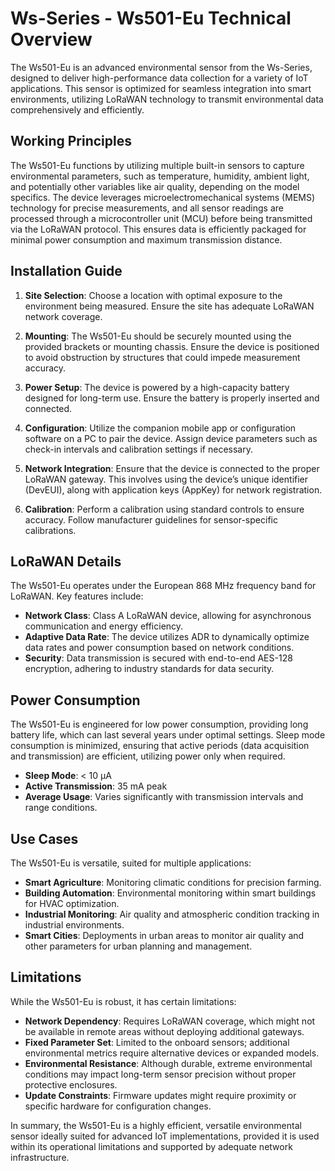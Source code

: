 # Ws-Series - Ws501-Eu Technical Overview

The Ws501-Eu is an advanced environmental sensor from the Ws-Series, designed to deliver high-performance data collection for a variety of IoT applications. This sensor is optimized for seamless integration into smart environments, utilizing LoRaWAN technology to transmit environmental data comprehensively and efficiently.

## Working Principles

The Ws501-Eu functions by utilizing multiple built-in sensors to capture environmental parameters, such as temperature, humidity, ambient light, and potentially other variables like air quality, depending on the model specifics. The device leverages microelectromechanical systems (MEMS) technology for precise measurements, and all sensor readings are processed through a microcontroller unit (MCU) before being transmitted via the LoRaWAN protocol. This ensures data is efficiently packaged for minimal power consumption and maximum transmission distance.

## Installation Guide

1. **Site Selection**: Choose a location with optimal exposure to the environment being measured. Ensure the site has adequate LoRaWAN network coverage.

2. **Mounting**: The Ws501-Eu should be securely mounted using the provided brackets or mounting chassis. Ensure the device is positioned to avoid obstruction by structures that could impede measurement accuracy.

3. **Power Setup**: The device is powered by a high-capacity battery designed for long-term use. Ensure the battery is properly inserted and connected.

4. **Configuration**: Utilize the companion mobile app or configuration software on a PC to pair the device. Assign device parameters such as check-in intervals and calibration settings if necessary.

5. **Network Integration**: Ensure that the device is connected to the proper LoRaWAN gateway. This involves using the device’s unique identifier (DevEUI), along with application keys (AppKey) for network registration.

6. **Calibration**: Perform a calibration using standard controls to ensure accuracy. Follow manufacturer guidelines for sensor-specific calibrations.

## LoRaWAN Details

The Ws501-Eu operates under the European 868 MHz frequency band for LoRaWAN. Key features include:

- **Network Class**: Class A LoRaWAN device, allowing for asynchronous communication and energy efficiency.
- **Adaptive Data Rate**: The device utilizes ADR to dynamically optimize data rates and power consumption based on network conditions.
- **Security**: Data transmission is secured with end-to-end AES-128 encryption, adhering to industry standards for data security.

## Power Consumption

The Ws501-Eu is engineered for low power consumption, providing long battery life, which can last several years under optimal settings. Sleep mode consumption is minimized, ensuring that active periods (data acquisition and transmission) are efficient, utilizing power only when required. 

- **Sleep Mode**: < 10 µA
- **Active Transmission**: 35 mA peak
- **Average Usage**: Varies significantly with transmission intervals and range conditions.

## Use Cases

The Ws501-Eu is versatile, suited for multiple applications:

- **Smart Agriculture**: Monitoring climatic conditions for precision farming.
- **Building Automation**: Environmental monitoring within smart buildings for HVAC optimization.
- **Industrial Monitoring**: Air quality and atmospheric condition tracking in industrial environments.
- **Smart Cities**: Deployments in urban areas to monitor air quality and other parameters for urban planning and management.

## Limitations

While the Ws501-Eu is robust, it has certain limitations:

- **Network Dependency**: Requires LoRaWAN coverage, which might not be available in remote areas without deploying additional gateways.
- **Fixed Parameter Set**: Limited to the onboard sensors; additional environmental metrics require alternative devices or expanded models.
- **Environmental Resistance**: Although durable, extreme environmental conditions may impact long-term sensor precision without proper protective enclosures.
- **Update Constraints**: Firmware updates might require proximity or specific hardware for configuration changes.

In summary, the Ws501-Eu is a highly efficient, versatile environmental sensor ideally suited for advanced IoT implementations, provided it is used within its operational limitations and supported by adequate network infrastructure.